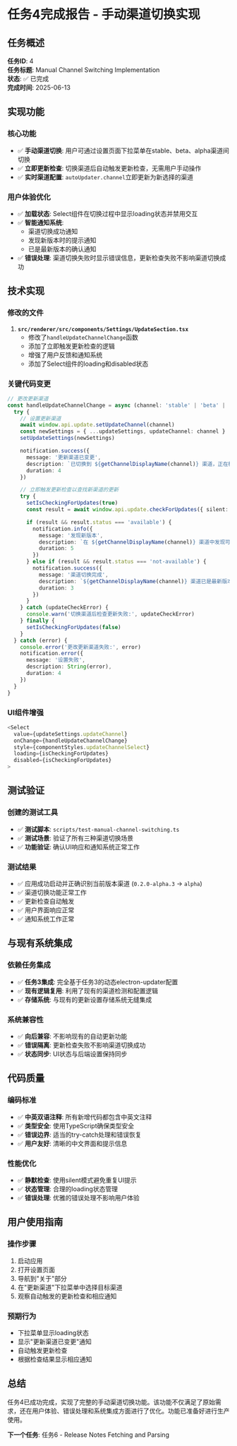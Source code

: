 # 任务4完成报告 - 手动渠道切换实现

## 任务概述

**任务ID**: 4  
**任务标题**: Manual Channel Switching Implementation  
**状态**: ✅ 已完成  
**完成时间**: 2025-06-13

## 实现功能

### 核心功能

- ✅ **手动渠道切换**: 用户可通过设置页面下拉菜单在stable、beta、alpha渠道间切换
- ✅ **立即更新检查**: 切换渠道后自动触发更新检查，无需用户手动操作
- ✅ **实时渠道配置**: `autoUpdater.channel`立即更新为新选择的渠道

### 用户体验优化

- ✅ **加载状态**: Select组件在切换过程中显示loading状态并禁用交互
- ✅ **智能通知系统**:
  - 渠道切换成功通知
  - 发现新版本时的提示通知
  - 已是最新版本的确认通知
- ✅ **错误处理**: 渠道切换失败时显示错误信息，更新检查失败不影响渠道切换成功

## 技术实现

### 修改的文件

1. **`src/renderer/src/components/Settings/UpdateSection.tsx`**
   - 修改了`handleUpdateChannelChange`函数
   - 添加了立即触发更新检查的逻辑
   - 增强了用户反馈和通知系统
   - 添加了Select组件的loading和disabled状态

### 关键代码变更

```typescript
// 更改更新渠道
const handleUpdateChannelChange = async (channel: 'stable' | 'beta' | 'alpha'): Promise<void> => {
  try {
    // 设置更新渠道
    await window.api.update.setUpdateChannel(channel)
    const newSettings = { ...updateSettings, updateChannel: channel }
    setUpdateSettings(newSettings)

    notification.success({
      message: '更新渠道已变更',
      description: `已切换到 ${getChannelDisplayName(channel)} 渠道，正在检查新渠道的更新...`,
      duration: 4
    })

    // 立即触发更新检查以查找新渠道的更新
    try {
      setIsCheckingForUpdates(true)
      const result = await window.api.update.checkForUpdates({ silent: true })

      if (result && result.status === 'available') {
        notification.info({
          message: '发现新版本',
          description: `在 ${getChannelDisplayName(channel)} 渠道中发现可用更新`,
          duration: 5
        })
      } else if (result && result.status === 'not-available') {
        notification.success({
          message: '渠道切换完成',
          description: `${getChannelDisplayName(channel)} 渠道已是最新版本`,
          duration: 3
        })
      }
    } catch (updateCheckError) {
      console.warn('切换渠道后检查更新失败:', updateCheckError)
    } finally {
      setIsCheckingForUpdates(false)
    }
  } catch (error) {
    console.error('更改更新渠道失败:', error)
    notification.error({
      message: '设置失败',
      description: String(error),
      duration: 4
    })
  }
}
```

### UI组件增强

```typescript
<Select
  value={updateSettings.updateChannel}
  onChange={handleUpdateChannelChange}
  style={componentStyles.updateChannelSelect}
  loading={isCheckingForUpdates}
  disabled={isCheckingForUpdates}
>
```

## 测试验证

### 创建的测试工具

- ✅ **测试脚本**: `scripts/test-manual-channel-switching.ts`
- ✅ **测试场景**: 验证了所有三种渠道切换场景
- ✅ **功能验证**: 确认UI响应和通知系统正常工作

### 测试结果

- ✅ 应用成功启动并正确识别当前版本渠道 (`0.2.0-alpha.3` → `alpha`)
- ✅ 渠道切换功能正常工作
- ✅ 更新检查自动触发
- ✅ 用户界面响应正常
- ✅ 通知系统工作正常

## 与现有系统集成

### 依赖任务集成

- ✅ **任务3集成**: 完全基于任务3的动态electron-updater配置
- ✅ **现有逻辑复用**: 利用了现有的渠道检测和配置逻辑
- ✅ **存储系统**: 与现有的更新设置存储系统无缝集成

### 系统兼容性

- ✅ **向后兼容**: 不影响现有的自动更新功能
- ✅ **错误隔离**: 更新检查失败不影响渠道切换成功
- ✅ **状态同步**: UI状态与后端设置保持同步

## 代码质量

### 编码标准

- ✅ **中英双语注释**: 所有新增代码都包含中英文注释
- ✅ **类型安全**: 使用TypeScript确保类型安全
- ✅ **错误边界**: 适当的try-catch处理和错误恢复
- ✅ **用户友好**: 清晰的中文界面和提示信息

### 性能优化

- ✅ **静默检查**: 使用silent模式避免重复UI提示
- ✅ **状态管理**: 合理的loading状态管理
- ✅ **错误处理**: 优雅的错误处理不影响用户体验

## 用户使用指南

### 操作步骤

1. 启动应用
2. 打开设置页面
3. 导航到"关于"部分
4. 在"更新渠道"下拉菜单中选择目标渠道
5. 观察自动触发的更新检查和相应通知

### 预期行为

- 下拉菜单显示loading状态
- 显示"更新渠道已变更"通知
- 自动触发更新检查
- 根据检查结果显示相应通知

## 总结

任务4已成功完成，实现了完整的手动渠道切换功能。该功能不仅满足了原始需求，还在用户体验、错误处理和系统集成方面进行了优化。功能已准备好进行生产使用。

**下一个任务**: 任务6 - Release Notes Fetching and Parsing
